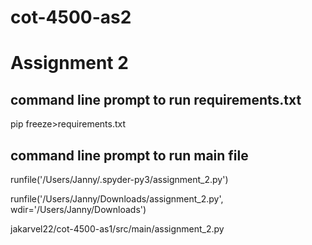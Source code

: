 # cot-4500-as2

# Assignment 2

## command line prompt to run requirements.txt
pip freeze>requirements.txt

## command line prompt to run main file
runfile('/Users/Janny/.spyder-py3/assignment_2.py')

runfile('/Users/Janny/Downloads/assignment_2.py', wdir='/Users/Janny/Downloads')

jakarvel22/cot-4500-as1/src/main/assignment_2.py

